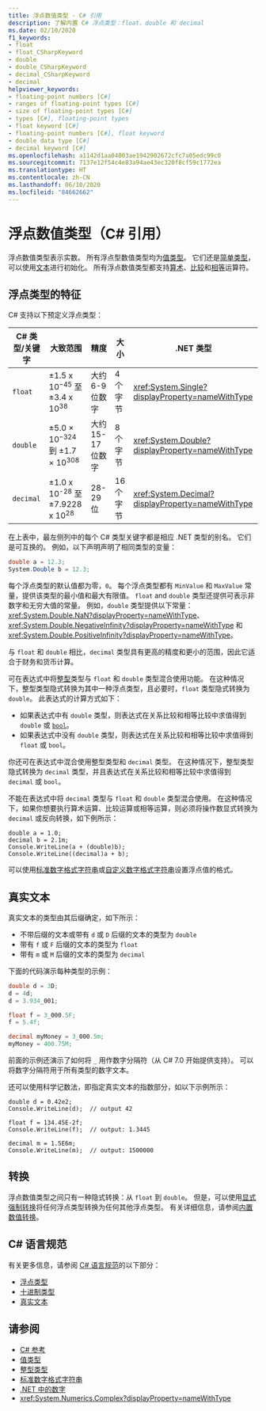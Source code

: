 ```yaml
---
title: 浮点数值类型 - C# 引用
description: 了解内置 C# 浮点类型：float、double 和 decimal
ms.date: 02/10/2020
f1_keywords:
- float
- float_CSharpKeyword
- double
- double_CSharpKeyword
- decimal_CSharpKeyword
- decimal
helpviewer_keywords:
- floating-point numbers [C#]
- ranges of floating-point types [C#]
- size of floating-point types [C#]
- types [C#], floating-point types
- float keyword [C#]
- floating-point numbers [C#], float keyword
- double data type [C#]
- decimal keyword [C#]
ms.openlocfilehash: a1142d1aa04003ae1942902672cfc7a05edc99c0
ms.sourcegitcommit: 7137e12f54c4e83a94ae43ec320f8cf59c1772ea
ms.translationtype: HT
ms.contentlocale: zh-CN
ms.lasthandoff: 06/10/2020
ms.locfileid: "84662662"
---
```

# <a name="floating-point-numeric-types-c-reference"></a>浮点数值类型（C# 引用）

浮点数值类型表示实数。 所有浮点型数值类型均为[值类型](value-types.md)。 它们还是[简单类型](value-types.md#built-in-value-types)，可以使用[文本](#real-literals)进行初始化。 所有浮点数值类型都支持[算术](../operators/arithmetic-operators.md)、[比较](../operators/comparison-operators.md)和[相等](../operators/equality-operators.md)运算符。

## <a name="characteristics-of-the-floating-point-types"></a>浮点类型的特征

C# 支持以下预定义浮点类型：
  
|C# 类型/关键字|大致范围|精度|大小|.NET 类型|
|----------|-----------------------|---------------|--------------|--------------|
|`float`|±1.5 x 10<sup>−45</sup> 至 ±3.4 x 10<sup>38</sup>|大约 6-9 位数字|4 个字节|<xref:System.Single?displayProperty=nameWithType>|
|`double`|±5.0 × 10<sup>−324</sup> 到 ±1.7 × 10<sup>308</sup>|大约 15-17 位数字|8 个字节|<xref:System.Double?displayProperty=nameWithType>|
|`decimal`|±1.0 x 10<sup>-28</sup> 至 ±7.9228 x 10<sup>28</sup>|28-29 位|16 个字节|<xref:System.Decimal?displayProperty=nameWithType>|

在上表中，最左侧列中的每个 C# 类型关键字都是相应 .NET 类型的别名。 它们是可互换的。 例如，以下声明声明了相同类型的变量：

```csharp
double a = 12.3;
System.Double b = 12.3;
```

每个浮点类型的默认值都为零，`0`。 每个浮点类型都有 `MinValue` 和 `MaxValue` 常量，提供该类型的最小值和最大有限值。 `float` and `double` 类型还提供可表示非数字和无穷大值的常量。 例如，`double` 类型提供以下常量：<xref:System.Double.NaN?displayProperty=nameWithType>、<xref:System.Double.NegativeInfinity?displayProperty=nameWithType> 和 <xref:System.Double.PositiveInfinity?displayProperty=nameWithType>。

与 `float` 和 `double` 相比，`decimal` 类型具有更高的精度和更小的范围，因此它适合于财务和货币计算。

可在表达式中将[整型](integral-numeric-types.md)类型与 `float` 和 `double` 类型混合使用功能。 在这种情况下，整型类型隐式转换为其中一种浮点类型，且必要时，`float` 类型隐式转换为 `double`。 此表达式的计算方式如下：

- 如果表达式中有 `double` 类型，则表达式在关系比较和相等比较中求值得到 `double` 或 [`bool`](bool.md)。
- 如果表达式中没有 `double` 类型，则表达式在关系比较和相等比较中求值得到 `float` 或 `bool`。

你还可在表达式中混合使用整型类型和 `decimal` 类型。 在这种情况下，整型类型隐式转换为 `decimal` 类型，并且表达式在关系比较和相等比较中求值得到 `decimal` 或 `bool`。

不能在表达式中将 `decimal` 类型与 `float` 和 `double` 类型混合使用。 在这种情况下，如果你想要执行算术运算、比较运算或相等运算，则必须将操作数显式转换为 `decimal` 或反向转换，如下例所示：

```csharp-interactive
double a = 1.0;
decimal b = 2.1m;
Console.WriteLine(a + (double)b);
Console.WriteLine((decimal)a + b);
```

可以使用[标准数字格式字符串](../../../standard/base-types/standard-numeric-format-strings.md)或[自定义数字格式字符串](../../../standard/base-types/custom-numeric-format-strings.md)设置浮点值的格式。

## <a name="real-literals"></a>真实文本

真实文本的类型由其后缀确定，如下所示：

- 不带后缀的文本或带有 `d` 或 `D` 后缀的文本的类型为 `double`
- 带有 `f` 或 `F` 后缀的文本的类型为 `float`
- 带有 `m` 或 `M` 后缀的文本的类型为 `decimal`

下面的代码演示每种类型的示例：

```csharp
double d = 3D;
d = 4d;
d = 3.934_001;

float f = 3_000.5F;
f = 5.4f;

decimal myMoney = 3_000.5m;
myMoney = 400.75M;
```

前面的示例还演示了如何将 `_` 用作数字分隔符（从 C# 7.0 开始提供支持）。 可以将数字分隔符用于所有类型的数字文本。

还可以使用科学记数法，即指定真实文本的指数部分，如以下示例所示：

```csharp-interactive
double d = 0.42e2;
Console.WriteLine(d);  // output 42

float f = 134.45E-2f;
Console.WriteLine(f);  // output: 1.3445

decimal m = 1.5E6m;
Console.WriteLine(m);  // output: 1500000
```

## <a name="conversions"></a>转换

浮点数值类型之间只有一种隐式转换：从 `float` 到 `double`。 但是，可以使用[显式强制转换](../operators/type-testing-and-cast.md#cast-expression)将任何浮点类型转换为任何其他浮点类型。 有关详细信息，请参阅[内置数值转换](numeric-conversions.md)。

## <a name="c-language-specification"></a>C# 语言规范

有关更多信息，请参阅 [C# 语言规范](~/_csharplang/spec/introduction.md)的以下部分：

- [浮点类型](~/_csharplang/spec/types.md#floating-point-types)
- [十进制类型](~/_csharplang/spec/types.md#the-decimal-type)
- [真实文本](~/_csharplang/spec/lexical-structure.md#real-literals)

## <a name="see-also"></a>请参阅

- [C# 参考](../index.md)
- [值类型](value-types.md)
- [整型类型](integral-numeric-types.md)
- [标准数字格式字符串](../../../standard/base-types/standard-numeric-format-strings.md)
- [.NET 中的数字](../../../standard/numerics.md)
- <xref:System.Numerics.Complex?displayProperty=nameWithType>

